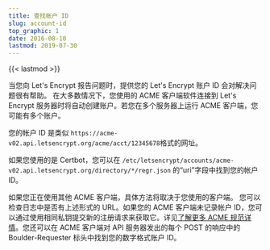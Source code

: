 ```yaml
---
title: 查找帐户 ID
slug: account-id
top_graphic: 1
date: 2016-08-10
lastmod: 2019-07-30
---
```


{{< lastmod >}}

当您向 Let's Encrypt 报告问题时，提供您的 Let's Encrypt 账户 ID 会对解决问题很有帮助。
在大多数情况下，您使用的 ACME 客户端软件连接到 Let's Encrypt 服务器时将自动创建账户。若您在多个服务器上运行 ACME 客户端，您可能有多个账户。

您的帐户 ID 是类似 `https://acme-v02.api.letsencrypt.org/acme/acct/12345678`格式的网址。

如果您使用的是 Certbot，您可以在 `/etc/letsencrypt/accounts/acme-v02.api.letsencrypt.org/directory/*/regr.json` 的“uri”字段中找到您的帐户 ID。

如果您正在使用其他 ACME 客户端，具体方法将取决于您使用的客户端。
您可以检查日志中是否有上述形式的 URL。如果您的 ACME 客户端未记录帐户 ID，您可以通过使用相同私钥提交新的注册请求来获取它。详见[了解更多 ACME 规范详情](https://tools.ietf.org/html/rfc8555#section-7.3)。您还可以在 ACME 客户端对 API 服务器发出的每个 POST 的响应中的 Boulder-Requester 标头中找到您的数字格式账户 ID。
